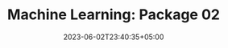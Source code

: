 ---
title: "Machine Learning: Package 02"
date: 2023-06-02T23:40:35+05:00
draft: false
type: "page"
url: /services/MachineLearning/Package02/
image: "/images/2023/"
---